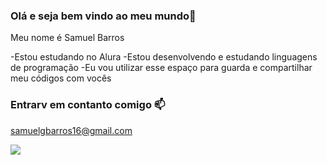 ### Olá e seja bem vindo ao meu mundo👋

Meu nome é Samuel Barros

-Estou estudando no Alura
-Estou desenvolvendo e estudando linguagens de programação
-Eu vou utilizar esse espaço para guarda e compartilhar meu códigos com vocês

### Entrarv em contanto comigo 📫

samuelgbarros16@gmail.com

![](https://media1.tenor.com/m/3wen1lf5mK8AAAAC/dragon-ball-z-goku.gif)
